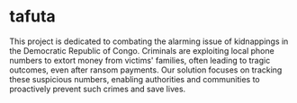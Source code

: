 # tafuta
This project is dedicated to combating the alarming issue of kidnappings in the Democratic Republic of Congo. Criminals are exploiting 
local phone numbers to extort money from victims' families, often leading to tragic outcomes, even after ransom payments. 
Our solution focuses on tracking these suspicious numbers, enabling authorities and communities to proactively prevent such crimes and save lives.






